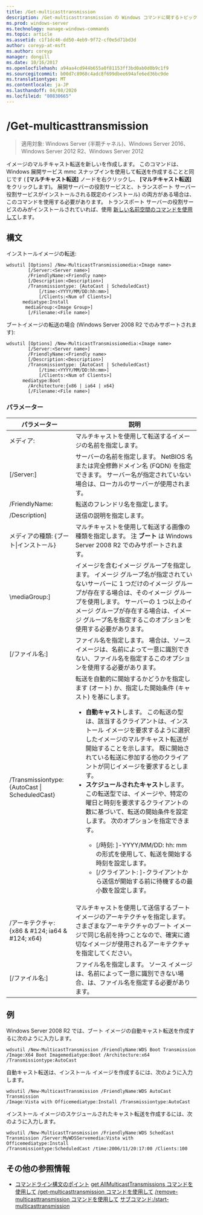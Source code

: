 ```yaml
---
title: /Get-multicasttransmission
description: /Get-multicasttransmission の Windows コマンドに関するトピックでは、イメージの新しいマルチキャスト転送を作成します。
ms.prod: windows-server
ms.technology: manage-windows-commands
ms.topic: article
ms.assetid: c1f1dc46-dd50-4eb9-9f72-cf0e5d71bd3d
author: coreyp-at-msft
ms.author: coreyp
manager: dongill
ms.date: 10/16/2017
ms.openlocfilehash: a94aa4cd944b655a0f81153ff3bd0ab0d0b9c1f9
ms.sourcegitcommit: b00d7c8968c4adc8f699dbee694afe6ed36bc9de
ms.translationtype: MT
ms.contentlocale: ja-JP
ms.lasthandoff: 04/08/2020
ms.locfileid: "80830665"
---
```

# <a name="new-multicasttransmission"></a>/Get-multicasttransmission

>適用対象: Windows Server (半期チャネル)、Windows Server 2016、Windows Server 2012 R2、Windows Server 2012

イメージのマルチキャスト転送を新しいを作成します。 このコマンドは、Windows 展開サービス mmc スナップインを使用して転送を作成することと同じです ( **[マルチキャスト転送]** ノードを右クリックし、 **[マルチキャスト転送]** をクリックします)。 展開サーバーの役割サービスと、トランスポート サーバー役割サービスがインストールされる既定のインストール) の両方がある場合は、このコマンドを使用する必要があります。 トランスポート サーバーの役割サービスのみがインストールされていれば、使用 [新しい名前空間のコマンドを使用して](using-the-new-namespace-command.md)します。
## <a name="syntax"></a>構文
インストールイメージの転送:
```
wdsutil [Options] /New-MulticastTransmissiomedia:<Image name>
        [/Server:<Server name>]
        /FriendlyName:<Friendly name>
        [/Description:<Description>]
        /Transmissiontype: {AutoCast | ScheduledCast}
            [/time:<YYYY/MM/DD:hh:mm>]
            [/Clients:<Num of Clients>]
      mediatype:Install
       mediaGroup:<Image Group>]
        [/Filename:<File name>]
```
ブートイメージの転送の場合 (Windows Server 2008 R2 でのみサポートされます):
```
wdsutil [Options] /New-MulticastTransmissiomedia:<Image name>
        [/Server:<Server name>]
        /FriendlyName:<Friendly name>
        [/Description:<Description>]
        /Transmissiontype: {AutoCast | ScheduledCast}
            [/time:<YYYY/MM/DD:hh:mm>]
            [/Clients:<Num of Clients>]
      mediatype:Boot
        /Architecture:{x86 | ia64 | x64}
        [/Filename:<File name>]
```
### <a name="parameters"></a>パラメーター
|パラメーター|説明|
|-------|--------|
メディア:<Image name>|マルチキャストを使用して転送するイメージの名前を指定します。|
|[/Server:<Server name>]|サーバーの名前を指定します。 NetBIOS 名または完全修飾ドメイン名 (FQDN) を指定できます。 サーバー名が指定されていない場合は、ローカルのサーバーが使用されます。|
|/FriendlyName:<Friendly name>|転送のフレンドリ名を指定します。|
|/Description<Description>]|送信の説明を指定します。|
メディアの種類: {ブート&#124;インストール}|マルチキャストを使用して転送する画像の種類を指定します。 注 **ブート** は Windows Server 2008 R2 でのみサポートされます。|
|\mediaGroup:<Image group name>]|イメージを含むイメージ グループを指定します。 イメージ グループ名が指定されていないサーバーに 1 つだけのイメージ グループが存在する場合は、そのイメージ グループを使用します。 サーバーの 1 つ以上のイメージ グループが存在する場合は、イメージ グループ名を指定するこのオプションを使用する必要があります。|
|[/ファイル名:<File name>]|ファイル名を指定します。 場合は、ソース イメージは、名前によって一意に識別できない、ファイル名を指定するこのオプションを使用する必要があります。|
|/Transmissiontype:{AutoCast &#124; ScheduledCast}|転送を自動的に開始するかどうかを指定します (オート) か、指定した開始条件 (キャスト) を基にします。<p><ul><li>**自動キャスト**します。 この転送の型は、該当するクライアントは、インストール イメージを要求するように選択したイメージのマルチキャスト転送が開始することを示します。 既に開始されている転送に参加する他のクライアントが同じイメージを要求するとします。</li><li>**スケジュールされたキャスト**します。 この転送型では、イメージや、特定の曜日と時刻を要求するクライアントの数に基づいて、転送の開始条件を設定します。 次のオプションを指定できます。<p><ul><li>[/時刻: <time>]-YYYY/MM/DD: hh: mm の形式を使用して、転送を開始する時刻を設定します。</li><li>[/クライアント: <Number of clients>]-クライアントから送信が開始する前に待機するの最小数を設定します。</li></ul></li></ul>|
|/アーキテクチャ: {x86 & #124; ia64 & #124; x64}|マルチキャストを使用して送信するブート イメージのアーキテクチャを指定します。 さまざまなアーキテクチャのブート イメージで同じ名前を持つことなので、確実に適切なイメージが使用されるアーキテクチャを指定してください。|
|[/ファイル名:<File name>]|ファイル名を指定します。 ソース イメージは、名前によって一意に識別できない場合、は、ファイル名を指定する必要があります。|
## <a name="examples"></a><a name=BKMK_examples></a>例
Windows Server 2008 R2 では、ブート イメージの自動キャスト転送を作成するに次のように入力します。
```
wdsutil /New-MulticastTransmission /FriendlyName:WDS Boot Transmission
/Image:X64 Boot Imagemediatype:Boot /Architecture:x64 /Transmissiontype:AutoCast
```
自動キャスト転送は、インストール イメージを作成するには、次のように入力します。
```
wdsutil /New-MulticastTransmission /FriendlyName:WDS AutoCast Transmission
/Image:Vista with Officemediatype:Install /Transmissiontype:AutoCast
```
インストール イメージのスケジュールされたキャスト転送を作成するには、次のように入力します。
```
wdsutil /New-MulticastTransmission /FriendlyName:WDS SchedCast Transmission /Server:MyWDSServemedia:Vista with Officemediatype:Install 
/Transmissiontype:ScheduledCast /time:2006/11/20:17:00 /Clients:100
```
## <a name="additional-references"></a>その他の参照情報
- [コマンドライン構文のポイント](command-line-syntax-key.md)
[get AllMulticastTransmissions コマンドを使用して](using-the-get-allmulticasttransmissions-command.md)
[/get-multicasttransmission コマンドを使用して](using-the-get-multicasttransmission-command.md)
[/remove-multicasttransmission コマンドを使用して](using-the-remove-multicasttransmission-command.md)
[サブコマンド:/start-multicasttransmission](subcommand-start-multicasttransmission.md)
